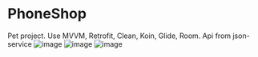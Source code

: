 # PhoneShop
Pet project.
Use MVVM, Retrofit, Clean, Koin, Glide, Room.
Api from json-service
![image](https://user-images.githubusercontent.com/113456166/219938152-13c30477-9ffb-485a-8300-4626c758b1d2.png)
![image](https://user-images.githubusercontent.com/113456166/219938180-f643e866-3400-4c64-9b65-37c96c1721d9.png)
![image](https://user-images.githubusercontent.com/113456166/219938282-9ca79e7a-2660-447e-8e2f-c76c84ec63a8.png)

